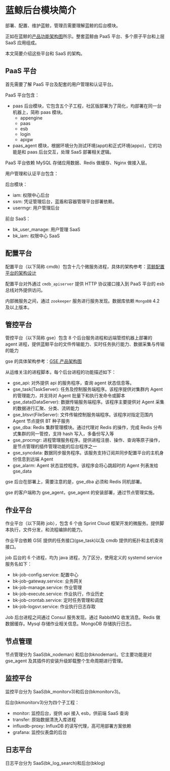 # 蓝鲸后台模块简介

部署、配置、维护蓝鲸，管理员需要理解蓝鲸的后台模块。

正如在蓝鲸的[产品功能架构图](https://bk.tencent.com/static/images/product/framework_ce_zh.png)所示。整套蓝鲸由 PaaS 平台、多个原子平台和上层 SaaS 应用组成。

本文简要介绍这些平台和 SaaS 的架构。

## PaaS 平台

首先需要了解 PaaS 平台及配套的用户管理和认证平台。

PaaS 平台包含：

- paas 后台模块，它包含五个子工程，社区版部署为了简化，均部署在同一台机器上，简称 paas 模块。
  - appengine
  - paas
  - esb
  - login
  - apigw
- paas_agent 模块，根据环境分为测试环境(appt)和正式环境(appo)，它的功能是和 paas 后台交互，处理 SaaS 部署相关逻辑。

PaaS 平台依赖 MySQL 存储应用数据、Redis 做缓存、Nginx 做接入层。

用户管理和认证平台包含：

后台模块：

- iam: 权限中心后台
- ssm: 凭证管理后台，蓝盾和容器管理平台部署依赖。
- usermgr: 用户管理后台

前台 SaaS：

- bk_user_manage: 用户管理 SaaS
- bk_iam: 权限中心 SaaS

## 配置平台

配置平台（以下简称 cmdb）包含十几个微服务进程，具体的架构参考：[蓝鲸配置平台的架构设计](https://github.com/Tencent/bk-cmdb/blob/master/docs/overview/architecture.md)

配置平台对外通过 `cmdb_apiserver` 提供 HTTP 协议接口接入到 PaaS 平台的 esb 总线对外提供访问。

内部微服务之间，通过 `zookeeper` 服务进行服务发现。数据库依赖 `MongoDB` 4.2 及以上版本。

## 管控平台

管控平台（以下简称 gse）包含 8 个后台服务进程和远端管控机器上部署的 agent 进程，提供蓝鲸平台的文件传输能力、实时任务执行能力、数据采集与传输的能力

gse 的具体架构参考：[GSE 产品架构图](../../../GSE/3.6/产品白皮书/产品架构图/Architecture.md)

从运维关注的进程脚本，每个后台进程的功能描述如下：

- gse_api: 对外提供 api 的服务程序，查询 agent 状态信息等。
- gse_task(TaskServer): 任务及控制服务端程序。该程序提供对集群内 Agent 的管理能力，并支持对 Agent 批量下和执行发命令或脚本
- gse_data(DataServer): 数据传输服务端程序。该程序主要提供对 Agent 采集的数据进行汇聚、分类、流转能力
- gse_btsvr(FileServer): 文件传输控制服务端程序。该程序对指定范围内 Agent 节点提供 BT 种子服务
- gse_dba: Redis 集群管理模块。通过代理对 Redis 的操作，完成 Redis 分布式集群的同一管控，支持 hash 写入，多备份写入等
- gse_procmgr: 进程管理服务程序。提供进程注册、操作、查询等原子操作，是节点管理的插件管理功能的后台程序之一
- gse_syncdata: 数据同步服务程序。该服务支持订阅并同步配置平台的主机身份信息到远端 Agent
- gse_alarm: Agent 状态监控程序。该程序会将心跳超时的 Agent 列表发给 gse_data

gse 后台在部署上，需要注意的是，gse_dba 必须和 Redis 同机部署。

gse 的客户端称为 gse_agent，gse_agent 的安装部署，通过节点管理实施。

## 作业平台

作业平台（以下简称 job），包含 6 个由 Sprint Cloud 框架开发的微服务。提供脚本执行，文件分发，和流程编排的能力。

作业平台依赖 GSE 提供的任务接口(gse_task)以及 cmdb 提供的拓扑和主机查询接口。

job 后台的 6 个进程，均为 java 进程，为了区分，使用定义的 systemd service 服务名如下：

- bk-job-config.service:    配置中心
- bk-job-gateway.service:   业务网关
- bk-job-manage.service:    作业管理
- bk-job-execute.service:   作业执行，作业历史
- bk-job-crontab.service:   定时任务管理和调度
- bk-job-logsvr.service:    作业执行日志存取

Job 后台进程之间通过 Consul 服务发现。通过 RabbitMQ 收发消息。Redis 做数据缓存。Mysql 存储作业相关信息。MongoDB 存储执行日志。

## 节点管理

节点管理分为 SaaS(bk_nodeman) 和后台(bknodeman)。它主要功能是对 gse_agent 及其插件的安装升级卸载整个生命周期进行管理。

## 监控平台

监控平台分为 SaaS(bk_monitorv3)和后台(bkmonitorv3)。

后台(bkmonitorv3)分为四个子工程：

- monitor: 监控后台，提供 api 接入 esb，供前端 SaaS 查询
- transfer: 原始数据清洗入库进程
- influxdb-proxy: InfluxDB 的读写代理，高可用部署方案依赖
- grafana: 监控仪表盘的后台

## 日志平台

日志平台分为 SaaS(bk_log_search)和后台(bklog)
